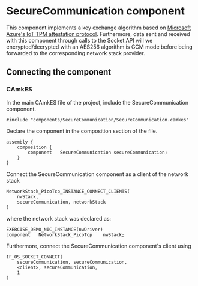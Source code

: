 
# SecureCommunication component

This component implements a key exchange algorithm based on [Microsoft Azure's IoT TPM attestation protocol](https://learn.microsoft.com/en-us/azure/iot-dps/concepts-tpm-attestation). Furthermore, data sent and received with this component through calls to the Socket API will we encrypted/decrypted with an AES256 algorithm is GCM mode before being forwarded to the corresponding network stack provider.

## Connecting the component
### CAmkES
In the main CAmkES file of the project, include the SecureCommunication component.
```camkes
#include "components/SecureCommunication/SecureCommunication.camkes"
```

Declare the component in the composition section of the file.
```camkes
assembly {
    composition {
        component	SecureCommunication	secureCommunication;
    }
}
```

Connect the SecureCommunication component as a client of the network stack
```camkes
NetworkStack_PicoTcp_INSTANCE_CONNECT_CLIENTS(
    nwStack,
    secureCommunication, networkStack
)
```
where the network stack was declared as:
```camkes
EXERCISE_DEMO_NIC_INSTANCE(nwDriver)
component	NetworkStack_PicoTcp	nwStack;
```

Furthermore, connect the SecureCommunication component's client using
```camkes
IF_OS_SOCKET_CONNECT(
    secureCommunication, secureCommunication,
    <client>, secureCommunication,
    1
)
```

